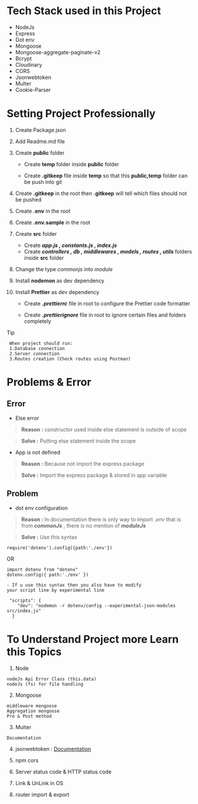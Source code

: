 # Tech Stack used in this Project
  + NodeJs
  + Express
  + Dot env
  + Mongoose
  + Mongoose-aggregate-paginate-v2
  + Bcrypt
  + Cloudinary
  + CORS
  + Jsonwebtoken
  + Multer
  + Cookie-Parser

# Setting Project Professionally

1. Create Package.json <npm-init>

2. Add Readme.md file

3. Create **public** folder  
   - Create **temp** folder inside **public** folder

   - Create **.gitkeep** file inside **temp** so that this **public,temp** folder can be push into git

4. Create  **.gitkeep** in the root then  **.gitkeep** will tell which files should not be pushed

5. Create **.env** in the root

6. Create **.env.sample** in the root

7. Create **src** folder
    - Create **_app.js , constants.js , index.js_**
    - Create **_controllers , db , middlewares , models , routes , utils_** folders inside **src** folder

8. Change the type _commonjs_ into _module_

9. Install **nodemon** as dev dependency

10. Install **Prettier** as dev dependency
    - Create ***.prettierrc*** file in root to configure the Prettier code formatter

    - Create ***.prettierignore*** file in root to ignore certain files and folders completely


> [!TIP]
```
 When project should run:
 1.Database connection
 2.Server connection
 3.Routes creation (Check routes using Postman)
```

# Problems & Error

## Error

- Else error
> **Reason :** constructor used inside else statement is outside of scope

> **Solve :** Putting else statement inside the scope

- App is not defined
 > **Reason :** Because not import the express package

> **Solve :** Import the express package & stored in app variable


## Problem

- dot env configuration
> **Reason :** In documentation there is only way to import _.env_ that is from ***commonJs*** , there is no mention of ***moduleJs***

> **Solve :** Use this syntax
```
require('dotenv').config({path:'./env'})
```
OR
```
import dotenv from "dotenv"
dotenv.config({ path:'./env' })

- If u use this syntax then you also have to modify
your script line by experimental line

 "scripts": {
    "dev": "nodemon -r dotenv/config --experimental-json-modules src/index.js"
  }

  ```

  # To Understand Project more Learn this Topics

  1. Node
  ```
 nodeJs Api Error Class (this.data)
 nodeJs (fs) for file handling
 ```
 2. Mongoose
```
middleware mongoose
Aggregation mongoose
Pre & Post method
```
  3. Multer
 ```
 Documentation
 ```

  4. jsonwebtoken : [Documentation](https://www.npmjs.com/package/jsonwebtoken#jwtsignpayload-secretorprivatekey-options-callback)
  

  5. npm cors

  6. Server status code & HTTP status code

  7. Link & UnLink in OS 
  
  8. router import & export


